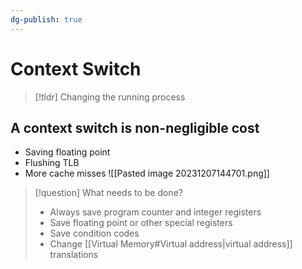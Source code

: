 ```yaml
---
dg-publish: true
---
```

# Context Switch
> [!tldr] Changing the running process
## A context switch is non-negligible cost
* Saving floating point
* Flushing TLB
* More cache misses
![[Pasted image 20231207144701.png]]

> [!question] What needs to be done?
> * Always save program counter and integer registers
> * Save floating point or other special registers
> * Save condition codes
> * Change [[Virtual Memory#Virtual address|virtual address]] translations


